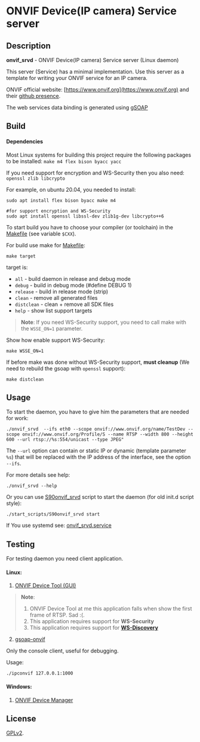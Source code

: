 # ONVIF Device(IP camera) Service server


## Description

**onvif_srvd** - ONVIF Device(IP camera) Service server (Linux daemon)

This server (Service) has a minimal implementation. Use this server as a template for writing your ONVIF service for an IP camera.


ONVIF official website: [https://www.onvif.org](https://www.onvif.org)
and their [github presence](https://github.com/onvif/).

The web services data binding is generated using [gSOAP](https://www.genivia.com)




## Build

#### Dependencies
Most Linux systems for building this project require the following packages to be installed: `make m4 flex bison byacc yacc`

If you need support for encryption and WS-Security then you also need: `openssl zlib libcrypto`


For example, on ubuntu 20.04, you needed to install:
```console
sudo apt install flex bison byacc make m4

#for support encryption and WS-Security
sudo apt install openssl libssl-dev zlib1g-dev libcrypto++6
```

To start build you have to choose your compiler (or toolchain) in the [Makefile](./Makefile) (see variable `$CXX`).

For build use make for [Makefile](./Makefile):
```console
make target
```

target is:
 - `all`       -  build daemon in release and debug mode
 - `debug`     -  build in debug mode (#define DEBUG 1)
 - `release`   -  build in release mode (strip)
 - `clean`     -  remove all generated files
 - `distclean` -  clean + remove all SDK files
 - `help`      -  show list support targets


> **Note**: If you need WS-Security support, you need to call make with the `WSSE_ON=1` parameter.

Show how enable support WS-Security:
```console
make WSSE_ON=1
```

If before make was done without WS-Security support, **must cleanup** (We need to rebuild the gsoap with `openssl` support):
```console
make distclean
```



## Usage

To start the daemon, you have to give him the parameters that are needed for work:

```console
./onvif_srvd  --ifs eth0 --scope onvif://www.onvif.org/name/TestDev --scope onvif://www.onvif.org/Profile/S --name RTSP --width 800 --height 600 --url rtsp://%s:554/unicast --type JPEG"
```
The `--url` option can contain or static IP or dynamic (template parameter `%s`) that will be replaced with the IP address of the interface, see the option `--ifs`.

For more details see help:
```console
./onvif_srvd --help
```

Or you can use [S90onvif_srvd](./start_scripts/S90onvif_srvd) script to start the daemon (for old init.d script style):
```console
./start_scripts/S90onvif_srvd start
```

If You use systemd see:
[onvif_srvd.service](./start_scripts/onvif_srvd.service)



## Testing

For testing daemon you need client application.


#### Linux:
1. [ONVIF Device Tool (GUI)](http://lingodigit.com/onvif_nvc.html)

> **Note**:
> 1. ONVIF Device Tool at me this application falls when show the first frame of RTSP. Sad :(.
> 2. This application requires support for **WS-Security**
> 3. This application requires support for [**WS-Discovery**](https://github.com/KoynovStas/wsdd)



2. [gsoap-onvif](https://github.com/tonyhu/gsoap-onvif)

Only the console client, useful for debugging.

Usage:
```console
./ipconvif 127.0.0.1:1000
```


#### Windows:
1. [ONVIF Device Manager](https://sourceforge.net/projects/onvifdm/)



## License

[GPLv2](./LICENSE).
